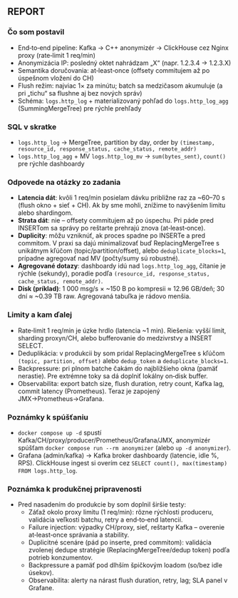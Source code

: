 ## REPORT

### Čo som postavil
- End‑to‑end pipeline: Kafka → C++ anonymizér → ClickHouse cez Nginx proxy (rate‑limit 1 req/min)
- Anonymizácia IP: posledný oktet nahrádzam „X“ (napr. 1.2.3.4 → 1.2.3.X)
- Semantika doručovania: at‑least‑once (offsety commitujem až po úspešnom vložení do CH)
- Flush režim: najviac 1× za minútu; batch sa medzičasom akumuluje (a pri „tichu“ sa flushne aj bez nových správ)
- Schéma: `logs.http_log` + materializovaný pohľad do `logs.http_log_agg` (SummingMergeTree) pre rýchle prehľady

### SQL v skratke
- `logs.http_log` → MergeTree, partition by day, order by `(timestamp, resource_id, response_status, cache_status, remote_addr)`
- `logs.http_log_agg` + MV `logs.http_log_mv` → `sum(bytes_sent)`, `count()` pre rýchle dashboardy

### Odpovede na otázky zo zadania
- **Latencia dát**: kvôli 1 req/min posielam dávku približne raz za ~60–70 s (flush okno + sieť + CH). Ak by sme mohli, znížime to navýšením limitu alebo shardingom.
- **Strata dát**: nie – offsety commitujem až po úspechu. Pri páde pred INSERTom sa správy po reštarte prehrajú znova (at‑least‑once).
- **Duplicity**: môžu vzniknúť, ak proces spadne po INSERTe a pred commitom. V praxi sa dajú minimalizovať buď ReplacingMergeTree s unikátnym kľúčom (topic/partition/offset), alebo `deduplicate_blocks=1`, prípadne agregovať nad MV (počty/sumy sú robustné).
- **Agregované dotazy**: dashboardy idú nad `logs.http_log_agg`, čítanie je rýchle (sekundy), poradie podľa `(resource_id, response_status, cache_status, remote_addr)`.
- **Disk (príklad)**: 1 000 msg/s × ~150 B po kompresii ≈ 12.96 GB/deň; 30 dní ≈ ~0.39 TB raw. Agregovaná tabuľka je rádovo menšia.

### Limity a kam ďalej
- Rate‑limit 1 req/min je úzke hrdlo (latencia ~1 min). Riešenia: vyšší limit, sharding proxyn/CH, alebo bufferovanie do medzivrstvy a INSERT SELECT.
- Deduplikácia: v produkcii by som pridal ReplacingMergeTree s kľúčom `(topic, partition, offset)` alebo `dedup_token` a `deduplicate_blocks=1`.
- Backpressure: pri plnom batche čakám do najbližšieho okna (pamäť nerastie). Pre extrémne toky sa dá doplniť lokálny on‑disk buffer.
- Observabilita: export batch size, flush duration, retry count, Kafka lag, commit latency (Prometheus). Teraz je zapojený JMX→Prometheus→Grafana.

### Poznámky k spúšťaniu
- `docker compose up -d` spustí Kafka/CH/proxy/producer/Prometheus/Grafana/JMX, anonymizér spúšťam `docker compose run --rm anonymizer` (alebo `up -d anonymizer`).
- Grafana (admin/kafka) → Kafka broker dashboardy (latencie, idle %, RPS). ClickHouse ingest si overím cez `SELECT count(), max(timestamp) FROM logs.http_log`.

### Poznámka k produkčnej pripravenosti
- Pred nasadením do produkcie by som doplnil širšie testy:
  - Záťaž okolo proxy limitu (1 req/min): rôzne rýchlosti produceru, validácia veľkosti batchu, retry a end‑to‑end latencií.
  - Failure injection: výpadky CH/proxy, sieť, reštarty Kafka – overenie at‑least‑once správania a stability.
  - Duplicitné scenáre (pád po inserte, pred commitom): validácia zvolenej dedupe stratégie (ReplacingMergeTree/dedup token) podľa potrieb konzumentov.
  - Backpressure a pamäť pod dlhším špičkovým loadom (so/bez idle úsekov).
  - Observabilita: alerty na nárast flush duration, retry, lag; SLA panel v Grafane.


